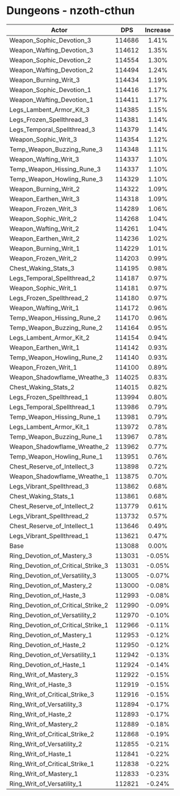 # Dungeons - nzoth-cthun
| Actor | DPS | Increase |
|---|:---:|:---:|
|Weapon_Sophic_Devotion_3|114686|1.41%|
|Weapon_Wafting_Devotion_3|114612|1.35%|
|Weapon_Sophic_Devotion_2|114554|1.30%|
|Weapon_Wafting_Devotion_2|114494|1.24%|
|Weapon_Burning_Writ_3|114434|1.19%|
|Weapon_Sophic_Devotion_1|114416|1.17%|
|Weapon_Wafting_Devotion_1|114411|1.17%|
|Legs_Lambent_Armor_Kit_3|114385|1.15%|
|Legs_Frozen_Spellthread_3|114381|1.14%|
|Legs_Temporal_Spellthread_3|114379|1.14%|
|Weapon_Sophic_Writ_3|114354|1.12%|
|Temp_Weapon_Buzzing_Rune_3|114348|1.11%|
|Weapon_Wafting_Writ_3|114337|1.10%|
|Temp_Weapon_Hissing_Rune_3|114337|1.10%|
|Temp_Weapon_Howling_Rune_3|114329|1.10%|
|Weapon_Burning_Writ_2|114322|1.09%|
|Weapon_Earthen_Writ_3|114318|1.09%|
|Weapon_Frozen_Writ_3|114289|1.06%|
|Weapon_Sophic_Writ_2|114268|1.04%|
|Weapon_Wafting_Writ_2|114261|1.04%|
|Weapon_Earthen_Writ_2|114236|1.02%|
|Weapon_Burning_Writ_1|114229|1.01%|
|Weapon_Frozen_Writ_2|114203|0.99%|
|Chest_Waking_Stats_3|114195|0.98%|
|Legs_Temporal_Spellthread_2|114187|0.97%|
|Weapon_Sophic_Writ_1|114181|0.97%|
|Legs_Frozen_Spellthread_2|114180|0.97%|
|Weapon_Wafting_Writ_1|114172|0.96%|
|Temp_Weapon_Hissing_Rune_2|114170|0.96%|
|Temp_Weapon_Buzzing_Rune_2|114164|0.95%|
|Legs_Lambent_Armor_Kit_2|114154|0.94%|
|Weapon_Earthen_Writ_1|114142|0.93%|
|Temp_Weapon_Howling_Rune_2|114140|0.93%|
|Weapon_Frozen_Writ_1|114100|0.89%|
|Weapon_Shadowflame_Wreathe_3|114025|0.83%|
|Chest_Waking_Stats_2|114015|0.82%|
|Legs_Frozen_Spellthread_1|113994|0.80%|
|Legs_Temporal_Spellthread_1|113986|0.79%|
|Temp_Weapon_Hissing_Rune_1|113981|0.79%|
|Legs_Lambent_Armor_Kit_1|113972|0.78%|
|Temp_Weapon_Buzzing_Rune_1|113967|0.78%|
|Weapon_Shadowflame_Wreathe_2|113962|0.77%|
|Temp_Weapon_Howling_Rune_1|113951|0.76%|
|Chest_Reserve_of_Intellect_3|113898|0.72%|
|Weapon_Shadowflame_Wreathe_1|113875|0.70%|
|Legs_Vibrant_Spellthread_3|113862|0.68%|
|Chest_Waking_Stats_1|113861|0.68%|
|Chest_Reserve_of_Intellect_2|113779|0.61%|
|Legs_Vibrant_Spellthread_2|113732|0.57%|
|Chest_Reserve_of_Intellect_1|113646|0.49%|
|Legs_Vibrant_Spellthread_1|113621|0.47%|
|Base|113088|0.00%|
|Ring_Devotion_of_Mastery_3|113031|-0.05%|
|Ring_Devotion_of_Critical_Strike_3|113031|-0.05%|
|Ring_Devotion_of_Versatility_3|113005|-0.07%|
|Ring_Devotion_of_Mastery_2|113000|-0.08%|
|Ring_Devotion_of_Haste_3|112993|-0.08%|
|Ring_Devotion_of_Critical_Strike_2|112990|-0.09%|
|Ring_Devotion_of_Versatility_2|112970|-0.10%|
|Ring_Devotion_of_Critical_Strike_1|112966|-0.11%|
|Ring_Devotion_of_Mastery_1|112953|-0.12%|
|Ring_Devotion_of_Haste_2|112950|-0.12%|
|Ring_Devotion_of_Versatility_1|112942|-0.13%|
|Ring_Devotion_of_Haste_1|112924|-0.14%|
|Ring_Writ_of_Mastery_3|112922|-0.15%|
|Ring_Writ_of_Haste_3|112919|-0.15%|
|Ring_Writ_of_Critical_Strike_3|112916|-0.15%|
|Ring_Writ_of_Versatility_3|112894|-0.17%|
|Ring_Writ_of_Haste_2|112893|-0.17%|
|Ring_Writ_of_Mastery_2|112889|-0.18%|
|Ring_Writ_of_Critical_Strike_2|112868|-0.19%|
|Ring_Writ_of_Versatility_2|112855|-0.21%|
|Ring_Writ_of_Haste_1|112841|-0.22%|
|Ring_Writ_of_Critical_Strike_1|112838|-0.22%|
|Ring_Writ_of_Mastery_1|112833|-0.23%|
|Ring_Writ_of_Versatility_1|112821|-0.24%|
